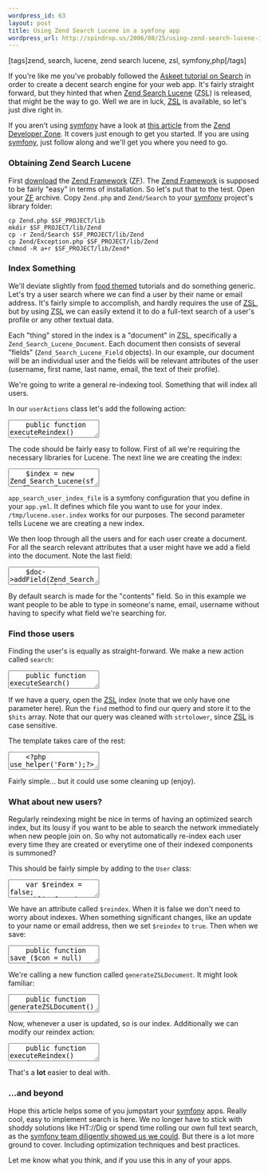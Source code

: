 ```yaml
--- 
wordpress_id: 63
layout: post
title: Using Zend Search Lucene in a symfony app
wordpress_url: http://spindrop.us/2006/08/25/using-zend-search-lucene-in-a-symfony-app/
---
```

[tags]zend, search, lucene, zend search lucene, zsl, symfony,php[/tags]

[a21]: http://symfony-project.com/askeet/21
[zsl]: http://framework.zend.com/manual/en/zend.search.html
[symfony]: http://symfony-project.com/
[zdz1]: http://devzone.zend.com/node/view/id/91 "Roll Your Own Search Engine with Zend_Search_Lucene"
[zdz]: http://devzone.zend.com/
[dl]: http://framework.zend.com/download "Zend Framework Download"
[zf]: http://framework.zend.com/
[srbu]: http://spindrop.us/category/reviewsbyus "ReviewsBy.Us category of Spindrop"

If you're like me you've probably followed the [Askeet tutorial on Search][a21] in order to create a decent search engine for your web app.  It's fairly straight forward, but they hinted that when [Zend Search Lucene][zsl] (<acronym title="Zend Search Lucene">ZSL</acronym>) is released, that might be the way to go.  Well we are in luck, [<acronym title="Zend Search Lucene">ZSL</acronym>][zsl] is available, so let's just dive right in.





<!--more-->

[a21]: http://symfony-project.com/askeet/21
[zsl]: http://framework.zend.com/manual/en/zend.search.html
[symfony]: http://symfony-project.com/
[zdz1]: http://devzone.zend.com/node/view/id/91 "Roll Your Own Search Engine with Zend_Search_Lucene"
[zdz]: http://devzone.zend.com/
[dl]: http://framework.zend.com/download "Zend Framework Download"
[zf]: http://framework.zend.com/
[srbu]: http://spindrop.us/category/reviewsbyus "ReviewsBy.Us category of Spindrop"

If you aren't using [symfony] have a look at [this article][zdz1] from the [Zend Developer Zone][zdz].  It covers just enough to get you started.  If you are using [symfony], just follow along and we'll get you where you need to go.

### Obtaining Zend Search Lucene

First [download][dl] the [Zend Framework][zf] (<acronym title="Zend Developer Framework">ZF</acronym>).  The [Zend Framework][zf]  is supposed to be fairly "easy" in terms of installation.  So let's put that to the test.  Open your [<acronym title="Zend Developer Framework">ZF</acronym>][zf] archive.  Copy `Zend.php` and `Zend/Search` to your [symfony] project's library folder:

	cp Zend.php $SF_PROJECT/lib              
	mkdir $SF_PROJECT/lib/Zend
	cp -r Zend/Search $SF_PROJECT/lib/Zend
	cp Zend/Exception.php $SF_PROJECT/lib/Zend                 
	chmod -R a+r $SF_PROJECT/lib/Zend*


### Index Something

We'll deviate slightly from [food themed][srbu] tutorials and do something generic.  Let's try a user search where we can find a user by their name or email address.  It's fairly simple to accomplish, and hardly requires the use of [<acronym title="Zend Search Lucene">ZSL</acronym>][zsl], but by using <acronym title="Zend Search Lucene">ZSL</acronym> we can easily extend it to do a full-text search of a user's profile or any other textual data.

Each "thing" stored in the index is a "document" in <acronym title="Zend Search Lucene">ZSL</acronym>, specifically a `Zend_Search_Lucene_Document`.  Each document then consists of several "fields" (`Zend_Search_Lucene_Field` objects).  In our example, our document will be an individual user and the fields will be relevant attributes of the user (username, first name, last name, email, the text of their profile).

We're going to write a general re-indexing tool.  Something that will index all users.  

In our `userActions` class let's add the following action:

<div><textarea name="code" class="php">
	public function executeReindex()
	{
		require_once 'Zend/Search/Lucene.php';
		$index = new Zend_Search_Lucene(sfConfig::get('app_search_user_index_file'),true);
		
		$users = UserPeer::doSelect(new Criteria());
		foreach ($users AS $user)
		{
			$doc = new Zend_Search_Lucene_Document();
			$doc->addField(Zend_Search_Lucene_Field::Keyword('id', $user->getId()));
			$doc->addField(Zend_Search_Lucene_Field::Keyword('username', $user->getUsername()));
			$doc->addField(Zend_Search_Lucene_Field::Keyword('email', $user->getEmail()));
			$doc->addField(Zend_Search_Lucene_Field::Text('firstname', $user->getFirstname()));
			$doc->addField(Zend_Search_Lucene_Field::Text('lastname', $user->getLastname()));
			$doc->addField(Zend_Search_Lucene_Field::Unstored('contents', "{$user->getEmail()} {$user->getFirstname()} {$user->getLastname()} {$user->getUsername()}"));
			$index->addDocument($doc);
		}
		
		$index->commit();
	}
</textarea></div>

The code should be fairly easy to follow.  First of all we're requiring the necessary libraries for Lucene.  The next line we are creating the index:

<div><textarea name="code" class="php">
	$index = new Zend_Search_Lucene(sfConfig::get('app_search_user_index_file'),true);
</textarea></div>

`app_search_user_index_file` is a symfony configuration that you define in your `app.yml`.  It defines which file you want to use for your index.  `/tmp/lucene.user.index` works for our purposes.   The second parameter tells Lucene we are creating a new index.

We then loop through all the users and for each user create a document.  For all the search relevant attributes that a user might have we add a field into the document.  Note the last field:

<div><textarea name="code" class="php">
	$doc->addField(Zend_Search_Lucene_Field::Unstored('contents', "{$user->getEmail()} {$user->getFirstname()} {$user->getLastname()} {$user->getUsername()}"));
</textarea></div>

By default search is made for the "contents" field.  So in this example we want people to be able to type in someone's name, email, username without having to specify what field we're searching for.

### Find those users

Finding the user's is equally as straight-forward.  We make a new action called `search`:

<div><textarea name="code" class="php">
	public function executeSearch()
	{
		require_once('Zend/Search/Lucene.php');
		$query = $this->getRequestParameter('q');
	
		$this->getResponse()->setTitle('Search for \'' . $query . '\' &laquo; ' . sfConfig::get('app_title'), true);
	
		$hits = array();
	
		if ($query)
		{
			$index = new Zend_Search_Lucene(sfConfig::get('app_search_user_index_file'));
			$hits = $index->find(strtolower($query));
		}
		$this->hits = $hits;
	}

The magic happens in our `if` statement:

	if ($query)
	{
		$index = new Zend_Search_Lucene(sfConfig::get('app_search_user_index_file'));
		$hits = $index->find(strtolower($query));
	}
</textarea></div>

If we have a query, open the [ZSL] index (note that we only have one parameter here).  Run the `find` method to find our query and store it to the `$hits` array.  Note that our query was cleaned with `strtolower`, since [ZSL] is case sensitive.

The template takes care of the rest:

<div><textarea name="code" class="php">
	<?php use_helper('Form');?>
	<?php echo form_tag('@search_users') ?>
	<?php echo input_tag('q'); ?>
	<?php echo submit_tag() ?>
	</form>
	<?php foreach ($hits as $hit): ?>
	  <?php echo $hit->score ?>
	  <?php echo $hit->firstname ?>
	  <?php echo $hit->lastname ?>
	  <?php echo $hit->email ?>
	<?php endforeach ?>
</textarea></div>

Fairly simple... but it could use some cleaning up (enjoy).

### What about new users?	

Regularly reindexing might be nice in terms of having an optimized search index, but its lousy if you want to be able to search the network immediately when new people join on.  So why not automatically re-index each user every time they are created or everytime one of their indexed components is summoned?

This should be fairly simple by adding to the `User` class:

<div><textarea name="code" class="php">
	var $reindex = false;
	public function setUsername ( $v )
	{
		parent::setUsername($v);
		$this->reindex = true;
	}
	public function setFirstname ( $v )
	{
		parent::setFirstname($v);
		$this->reindex = true;
	}
	public function setLastname ( $v )
	{
		parent::setLastname($v);
		$this->reindex = true;
	}
	public function setEmail ( $v )
	{
		parent::setEmail($v);
		$this->reindex = true;
	}
</textarea></div>

We have an attribute called `$reindex`.  When it is false we don't need to worry about indexes.  When something significant changes, like an update to your name or email address, then we set `$reindex` to `true`.  Then when we save:

<div><textarea name="code" class="php">
	public function save ($con = null)
	{
		parent::save($con);
		if ($this->reindex) {
			require_once 'Zend/Search/Lucene.php';
			$index = new Zend_Search_Lucene(sfConfig::get('app_search_user_index_file'));
			// first find any references to this user and delete them
			$hits = $index->find('id:'. $this->getId());
			foreach ($hits AS $hit) {
				$index->delete($hit->id);
			}
		
			$doc = $this->generateZSLDocument();
			$index->addDocument($doc);
			$index->commit();
		}
	}
</textarea></div>

We're calling a new function called `generateZSLDocument`.  It might look familiar:

<div><textarea name="code" class="php">
	public function generateZSLDocument()
	{
	
		require_once 'Zend/Search/Lucene.php';
		$doc = new Zend_Search_Lucene_Document();
		$doc->addField(Zend_Search_Lucene_Field::Keyword('id', $this->getId()));
		$doc->addField(Zend_Search_Lucene_Field::Keyword('username', $this->getUsername()));
		$doc->addField(Zend_Search_Lucene_Field::Keyword('email', $this->getEmail()));
		$doc->addField(Zend_Search_Lucene_Field::Text('firstname', $this->getFirstname()));
		$doc->addField(Zend_Search_Lucene_Field::Text('lastname', $this->getLastname()));
		$doc->addField(Zend_Search_Lucene_Field::Unstored('contents', "{$this->getEmail()} {$this->getFirstname()} {$this->getLastname()} {$this->getUsername()}"));
		return $doc;
	}
</textarea></div>

Now, whenever a user is updated, so is our index.  Additionally we can modify our reindex action:

<div><textarea name="code" class="php">
	public function executeReindex()
	{
		require_once('Zend/Search/Lucene.php');
		$index = new Zend_Search_Lucene(sfConfig::get('app_search_user_index_file'),true);
		
		$users = UserPeer::doSelect(new Criteria());
		foreach ($users AS $user)
		{
			
			$index->addDocument($user->generateZSLDocument);
		}
		
		$index->commit();
	}
</textarea></div>

That's a **lot** easier to deal with.


### ...and beyond

Hope this article helps some of you jumpstart your [symfony] apps.  Really cool, easy to implement search is here.  We no longer have to stick with shoddy solutions like HT://Dig or spend time rolling our own full text search, as the [symfony team diligently showed us we could][a21].  But there is a lot more ground to cover.  Including optimization techniques and best practices.

Let me know what you think, and if you use this in any of your apps.


